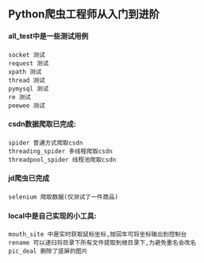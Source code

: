 ## Python爬虫工程师从入门到进阶

#### all_test中是一些测试用例
    socket 测试
    request 测试
    xpath 测试
    thread 测试
    pymysql 测试
    re 测试
    peewee 测试

#### csdn数据爬取已完成:
    spider 普通方式爬取csdn
    threading_spider 多线程爬取csdn
    threadpool_spider 线程池爬取csdn
    
    
#### jd爬虫已完成
    selenium 爬取数据(仅测试了一件商品)

#### local中是自己实现的小工具:
    mouth_site 中是实时获取鼠标坐标,按回车可将坐标输出到控制台
    rename 可以递归将目录下所有文件提取到根目录下,为避免重名会改名
    pic_deal 删除了竖屏的图片
   
